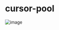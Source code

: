 # cursor-pool
![image](https://gh-proxy.com/https://raw.githubusercontent.com/za1900/cursor-pool/refs/heads/main/20250428111937.png)
